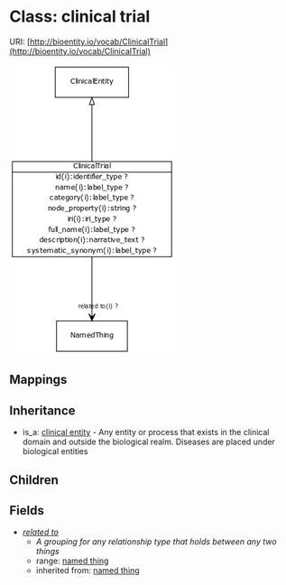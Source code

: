 # Class: clinical trial




URI: [http://bioentity.io/vocab/ClinicalTrial](http://bioentity.io/vocab/ClinicalTrial)

![img](images/ClinicalTrial.png)
## Mappings

## Inheritance

 *  is_a: [clinical entity](ClinicalEntity.md) - Any entity or process that exists in the clinical domain and outside the biological realm. Diseases are placed under biological entities
## Children

## Fields

 * _[related to](related_to.md)_
    * _A grouping for any relationship type that holds between any two things_
    * range: [named thing](NamedThing.md)
    * inherited from: [named thing](NamedThing.md)
